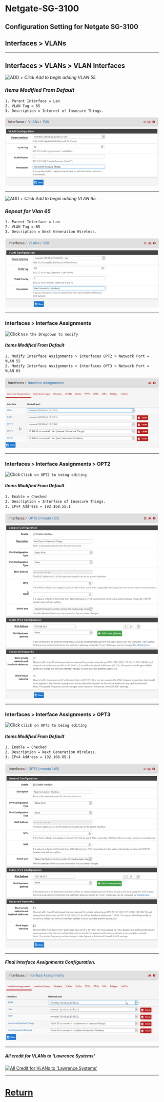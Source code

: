 # Netgate-SG-3100

## Configuration Setting for Netgate SG-3100

## **Interfaces > VLANs**

---

## Interfaces > VLANs > VLAN Interfaces

![ADD +](https://via.placeholder.com/15/43A047/000000?text=+) *Click Add to begin adding VLAN 55.*

### *Items Modified From Default*

    1. Parent Interface = Lan
    2. VLAN Tag = 55
    3. Description = Internet of Insecure Things.

![SG-3100 Interfaces > VLANs > 55](images/Interfaces-Vlan-55.png)


---

![ADD +](https://via.placeholder.com/15/43A047/000000?text=+) *Click Add to begin adding VLAN 65.*

### *Repeat for Vlan 65*

    1. Parent Interface = Lan
    2. VLAN Tag = 65
    3. Description = Next Generation Wireless.

![SG-3100 Interfaces > VLANS 65](images/Interfaces-Vlan-65.png)

---

### **Interfaces > Interface Assignments**

![Click](https://via.placeholder.com/15/FFD800/000000?text=+) `Use the Dropdown to modify`

#### *Items Modified From Default*

    1. Modify Interface Assignments > Interfaces OPT2 > Network Port = VLAN 55
    2. Modify Interface Assignments > Interfaces OPT3 > Network Port = VLAN 65

![SG-3100 Interfaces > Interface Assignments](images/Interfaces-Interface-Assignments.png)

---

### **Interfaces > Interface Assignments > OPT2**

![Click](https://via.placeholder.com/15/FFD800/000000?text=+) `Click on OPT2 to being editing`

#### *Items Modified From Default*

    1. Enable = Checked
    2. Description = Interface of Insecure Things.
    3. IPv4 Address = 192.168.55.1

![SG-3100 Interfaces > Interface Assignments > OPT2](images/Interfaces_OPT2_VLAN.55.png)

---

### **Interfaces > Interface Assignments > OPT3**

![Click](https://via.placeholder.com/15/FFD800/000000?text=+) `Click on OPT3 to being editing`

#### *Items Modified From Default*

    1. Enable = Checked
    2. Description = Next Generation Wireless.
    3. IPv4 Address = 192.168.65.1

![SG-3100 Interfaces > Interface Assignments > OPT3](images/Interfaces_OPT2_VLAN.65.png)

---

#### *Final Interface Assignments Configuration.*

![SG-3100 Interfaces > Interface Assignments](images/Interfaces-Interface-Assignments2.png)

---

##### All credit for VLANs to 'Lawrence Systems'

[![All Credit for VLANs to 'Lawrence Systems'](https://img.youtube.com/vi/b2w1Ywt081o/0.jpg)](https://www.youtube.com/watch?v=b2w1Ywt081o)

---

# [Return](../README.md)